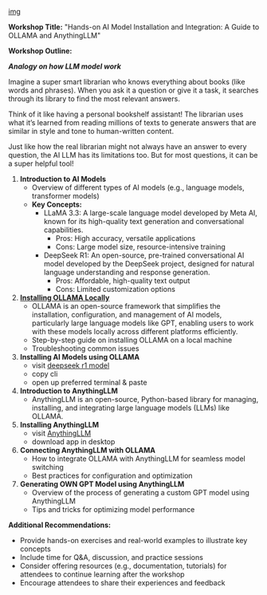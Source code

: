 [img](./bg.png)

**Workshop Title:** "Hands-on AI Model Installation and Integration: A Guide to OLLAMA and AnythingLLM"

**Workshop Outline:**

***Analogy on how LLM model work***

Imagine a super smart librarian who knows everything about books (like words and phrases). When you ask it a question or give it a task, it searches through its library to find the most relevant answers.

Think of it like having a personal bookshelf assistant! The librarian uses what it’s learned from reading millions of texts to generate answers that are similar in style and tone to human-written content.

Just like how the real librarian might not always have an answer to every question, the AI LLM has its limitations too. But for most questions, it can be a super helpful tool!

1. **Introduction to AI Models**
	* Overview of different types of AI models (e.g., language models, transformer models)
	* **Key Concepts:**
		+ LLaMA 3.3: A large-scale language model developed by Meta AI, known for its high-quality text generation and conversational capabilities.
			- Pros: High accuracy, versatile applications
			- Cons: Large model size, resource-intensive training
		+ DeepSeek R1: An open-source, pre-trained conversational AI model developed by the DeepSeek project, designed for natural language understanding and response generation.
			- Pros: Affordable, high-quality text output
			- Cons: Limited customization options
2. [**Installing OLLAMA Locally**](https://ollama.com/)
	- OLLAMA is an open-source framework that simplifies the installation, configuration, and management of AI models, particularly large language models like GPT, enabling users to work with these models locally across different platforms efficiently.
	* Step-by-step guide on installing OLLAMA on a local machine
	* Troubleshooting common issues
4. **Installing AI Models using OLLAMA**
	- visit [deepseek r1 model](https://ollama.com/library/deepseek-r1:14b)
	* copy cli
	* open up preferred terminal & paste
6. **Introduction to AnythingLLM**
	* AnythingLLM is an open-source, Python-based library for managing, installing, and integrating large language models (LLMs) like OLLAMA.
7. **Installing AnythingLLM**
	- visit [AnythingLLM](https://anythingllm.com/)
	- download app in desktop
1. **Connecting AnythingLLM with OLLAMA**
	* How to integrate OLLAMA with AnythingLLM for seamless model switching
	* Best practices for configuration and optimization
2. **Generating OWN GPT Model using AnythingLLM**
	* Overview of the process of generating a custom GPT model using AnythingLLM
	* Tips and tricks for optimizing model performance

**Additional Recommendations:**

* Provide hands-on exercises and real-world examples to illustrate key concepts
* Include time for Q&A, discussion, and practice sessions
* Consider offering resources (e.g., documentation, tutorials) for attendees to continue learning after the workshop
* Encourage attendees to share their experiences and feedback
